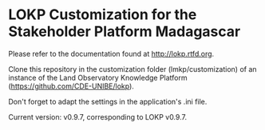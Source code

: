 LOKP Customization for the Stakeholder Platform Madagascar
===========

Please refer to the documentation found at http://lokp.rtfd.org.

Clone this repository in the customization folder (lmkp/customization) of an
instance of the Land Observatory Knowledge Platform
(https://github.com/CDE-UNIBE/lokp).

Don't forget to adapt the settings in the application's .ini file.

Current version: v0.9.7, corresponding to LOKP v0.9.7.
